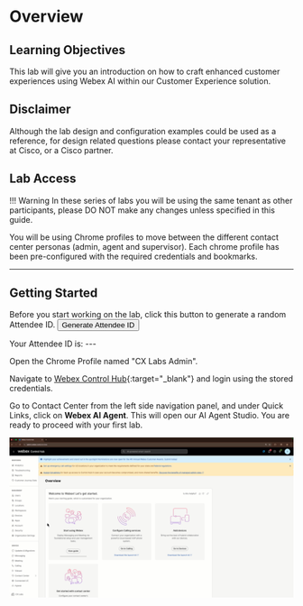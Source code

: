 # Overview

## Learning Objectives

This lab will give you an introduction on how to craft enhanced customer experiences using Webex AI within our Customer Experience solution. 

## Disclaimer

Although the lab design and configuration examples could be used as a reference, for design related questions please contact your representative at Cisco, or a Cisco partner.

## Lab Access

!!! Warning
      In these series of labs you will be using the same tenant as other participants, please DO NOT make any changes unless specified in this guide. 

You will be using Chrome profiles to move between the different contact center personas (admin, agent and supervisor). Each chrome profile has been pre-configured with the required credentials and bookmarks. 

---



## Getting Started

Before you start working on the lab, click this button to generate a random Attendee ID. <button onclick="generateAttendeeId()">Generate Attendee ID</button>

Your Attendee ID is: <span id="attendee-id">---</span>

Open the Chrome Profile named "CX Labs Admin".

Navigate to [Webex Control Hub](https://admin.webex.com){:target="_blank"} and login using the stored credentials.

Go to Contact Center from the left side navigation panel, and under Quick Links, click on **Webex AI Agent**. This will open our AI Agent Studio. You are ready to proceed with your first lab. 

![Profiles](../assets/OpenWebexAI.gif)